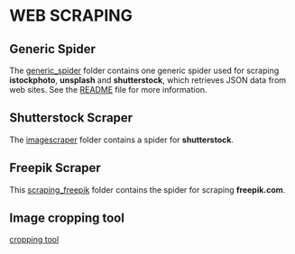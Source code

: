 # WEB SCRAPING
## Generic Spider
The [generic_spider](https://github.com/DiversityDatabaseProject/Diversity/tree/main/generic_spider) folder contains one generic spider used for scraping **istockphoto**, **unsplash** and **shutterstock**, which retrieves JSON data from web sites. See the [README](https://github.com/DiversityDatabaseProject/Diversity/tree/main/scrapy_project#readme) file for more information.<br/>
## Shutterstock Scraper
The [imagescraper](https://github.com/DiversityDatabaseProject/Diversity/tree/main/imagescraper) folder contains a spider for **shutterstock**.<br/>
## Freepik Scraper
This [scraping_freepik](https://github.com/DiversityDatabaseProject/Diversity/tree/main/Scraping_freepik) folder contains the spider for scraping **freepik.com**.<br/>
## Image cropping tool
[cropping tool](https://github.com/DiversityDatabaseProject/Diversity/tree/main/Image%20cropping%20script)
